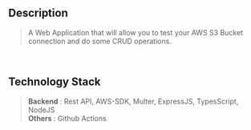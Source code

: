 ## Description
> A Web Application that will allow you to test your AWS S3 Bucket connection and do some CRUD operations.

<br />

## Technology Stack
> **Backend** : Rest API, AWS-SDK, Multer, ExpressJS, TypesScript, NodeJS <br />
> **Others** : Github Actions
